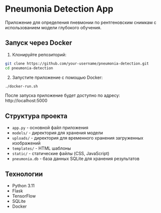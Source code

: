 # Pneumonia Detection App

Приложение для определения пневмонии по рентгеновским снимкам с использованием модели глубокого обучения.

## Запуск через Docker

1. Клонируйте репозиторий:
```bash
git clone https://github.com/your-username/pneumonia-detection.git
cd pneumonia-detection
```

2. Запустите приложение с помощью Docker:
```bash
./docker-run.sh
```

После запуска приложение будет доступно по адресу: http://localhost:5000

## Структура проекта

- `app.py` - основной файл приложения
- `models/` - директория для хранения модели
- `uploads/` - директория для временного хранения загруженных изображений
- `templates/` - HTML шаблоны
- `static/` - статические файлы (CSS, JavaScript)
- `pneumonia.db` - база данных SQLite для хранения результатов

## Технологии

- Python 3.11
- Flask
- TensorFlow
- SQLite
- Docker 
